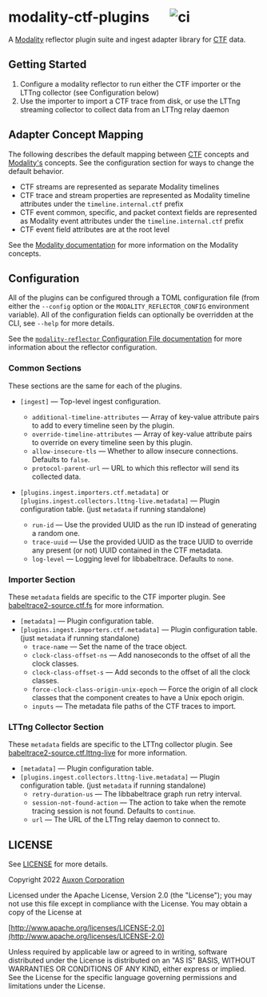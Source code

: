 # modality-ctf-plugins &emsp; ![ci]

A [Modality][modality] reflector plugin suite and ingest adapter library for [CTF][ctf] data.

## Getting Started

1. Configure a modality reflector to run either the CTF importer or the LTTng collector (see Configuration below)
2. Use the importer to import a CTF trace from disk, or use the LTTng streaming collector to collect data from an LTTng relay daemon

## Adapter Concept Mapping

The following describes the default mapping between [CTF][ctf] concepts
and [Modality's][modality] concepts. See the configuration section for ways to change the
default behavior.

* CTF streams are represented as separate Modality timelines
* CTF trace and stream properties are represented as Modality timeline attributes under the `timeline.internal.ctf` prefix
* CTF event common, specific, and packet context fields are represented as Modality event attributes under the `timeline.internal.ctf` prefix
* CTF event field attributes are at the root level

See the [Modality documentation](https://docs.auxon.io/modality/) for more information on the Modality concepts.

## Configuration

All of the plugins can be configured through a TOML configuration file (from either the `--config` option or the `MODALITY_REFLECTOR_CONFIG` environment variable).
All of the configuration fields can optionally be overridden at the CLI, see `--help` for more details.

See the [`modality-reflector` Configuration File documentation](https://docs.auxon.io/modality/ingest/modality-reflector-configuration-file.html) for more information
about the reflector configuration.

### Common Sections

These sections are the same for each of the plugins.

* `[ingest]` — Top-level ingest configuration.
  - `additional-timeline-attributes` — Array of key-value attribute pairs to add to every timeline seen by the plugin.
  - `override-timeline-attributes` — Array of key-value attribute pairs to override on every timeline seen by this plugin.
  - `allow-insecure-tls` — Whether to allow insecure connections. Defaults to `false`.
  - `protocol-parent-url` — URL to which this reflector will send its collected data.

* `[plugins.ingest.importers.ctf.metadata]` or `[plugins.ingest.collectors.lttng-live.metadata]` — Plugin configuration table. (just `metadata` if running standalone)
  - `run-id` — Use the provided UUID as the run ID instead of generating a random one.
  - `trace-uuid` — Use the provided UUID as the trace UUID to override any present (or not) UUID contained in the CTF metadata.
  - `log-level` — Logging level for libbabeltrace. Defaults to `none`.

### Importer Section

These `metadata` fields are specific to the CTF importer plugin.
See [babeltrace2-source.ctf.fs][ctf-fs-docs] for more information.

* `[metadata]` — Plugin configuration table.
* `[plugins.ingest.importers.ctf.metadata]` — Plugin configuration table. (just `metadata` if running standalone)
  - `trace-name` — Set the name of the trace object.
  - `clock-class-offset-ns` — Add nanoseconds to the offset of all the clock classes.
  - `clock-class-offset-s` — Add seconds to the offset of all the clock classes.
  - `force-clock-class-origin-unix-epoch` — Force the origin of all clock classes that the component creates to have a Unix epoch origin.
  - `inputs` — The metadata file paths of the CTF traces to import.

### LTTng Collector Section

These `metadata` fields are specific to the LTTng collector plugin.
See [babeltrace2-source.ctf.lttng-live][lttng-live-docs] for more information.

* `[metadata]` — Plugin configuration table.
* `[plugins.ingest.collectors.lttng-live.metadata]` — Plugin configuration table. (just `metadata` if running standalone)
  - `retry-duration-us` — The libbabeltrace graph run retry interval.
  - `session-not-found-action` — The action to take when the remote tracing session is not found. Defaults to `continue`.
  - `url` — The URL of the LTTng relay daemon to connect to.

## LICENSE

See [LICENSE](./LICENSE) for more details.

Copyright 2022 [Auxon Corporation](https://auxon.io)

Licensed under the Apache License, Version 2.0 (the "License");
you may not use this file except in compliance with the License.
You may obtain a copy of the License at

[http://www.apache.org/licenses/LICENSE-2.0](http://www.apache.org/licenses/LICENSE-2.0)

Unless required by applicable law or agreed to in writing, software
distributed under the License is distributed on an "AS IS" BASIS,
WITHOUT WARRANTIES OR CONDITIONS OF ANY KIND, either express or implied.
See the License for the specific language governing permissions and
limitations under the License.

[ci]: https://github.com/auxoncorp/modality-ctf-plugins/workflows/CI/badge.svg
[ctf]: https://diamon.org/ctf/
[modality]: https://auxon.io/products/modality
[lttng-live-docs]: https://babeltrace.org/docs/v2.0/man7/babeltrace2-source.ctf.lttng-live.7/
[ctf-fs-docs]: https://babeltrace.org/docs/v2.0/man7/babeltrace2-source.ctf.fs.7/

